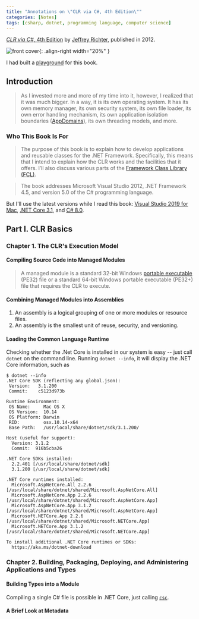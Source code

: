 ```yaml
---
title: "Annotations on \"CLR via C#, 4th Edition\""
categories: [Notes]
tags: [csharp, dotnet, programming language, computer science]
---
```


[*CLR via C#*, 4th Edition](https://www.amazon.com/dp/0735667454) by [Jeffrey Richter](https://twitter.com/jeffrichter), published in 2012.

![front cover](https://images-na.ssl-images-amazon.com/images/I/41NxW1LMwKL._SX403_BO1,204,203,200_.jpg){: .align-right width="20%" }

I had built a [playground](https://github.com/ngzhio/clr-via-csharp-4e) for this book.

## Introduction

> As I invested more and more of my time into it, however, I realized that it was much bigger. In a way, it is its own operating system. It has its own memory manager, its own security system, its own file loader, its own error handling mechanism, its own application isolation boundaries ([AppDomains](https://docs.microsoft.com/en-us/dotnet/framework/app-domains/application-domains)), its own threading models, and more.

### Who This Book Is For

> The purpose of this book is to explain how to develop applications and reusable classes for the .NET Framework. Specifically, this means that I intend to explain how the CLR works and the facilities that it offers. I’ll also discuss various parts of the [Framework Class Library (FCL)](https://www.geeksforgeeks.org/net-framework-class-library-fcl/).

> The book addresses Microsoft Visual Studio 2012, .NET Framework 4.5, and version 5.0 of the C# programming language.

But I'll use the latest versions while I read this book: [Visual Studio 2019 for Mac](https://docs.microsoft.com/en-us/visualstudio/releasenotes/vs2019-mac-relnotes), [.NET Core 3.1](https://dotnet.microsoft.com/download/dotnet-core/3.1), and [C# 8.0](https://docs.microsoft.com/en-us/dotnet/csharp/whats-new/csharp-8).

## Part I. CLR Basics

### Chapter 1. The CLR's Execution Model

#### Compiling Source Code into Managed Modules

> A managed module is a standard 32-bit Windows [portable executable](https://en.wikipedia.org/wiki/Portable_Executable) (PE32) file or a standard 64-bit Windows portable executable (PE32+) file that requires the CLR to execute.

#### Combining Managed Modules into Assemblies

1. An assembly is a logical grouping of one or more modules or resource files.
2. An assembly is the smallest unit of reuse, security, and versioning.

#### Loading the Common Language Runtime

Checking whether the .Net Core is installed in our system is easy -- just call `dotnet` on the command line. Running `dotnet --info`, it will display the .NET Core information, such as

```shell
$ dotnet --info
.NET Core SDK (reflecting any global.json):
 Version:   3.1.200
 Commit:    c5123d973b

Runtime Environment:
 OS Name:     Mac OS X
 OS Version:  10.14
 OS Platform: Darwin
 RID:         osx.10.14-x64
 Base Path:   /usr/local/share/dotnet/sdk/3.1.200/

Host (useful for support):
  Version: 3.1.2
  Commit:  916b5cba26

.NET Core SDKs installed:
  2.2.401 [/usr/local/share/dotnet/sdk]
  3.1.200 [/usr/local/share/dotnet/sdk]

.NET Core runtimes installed:
  Microsoft.AspNetCore.All 2.2.6 [/usr/local/share/dotnet/shared/Microsoft.AspNetCore.All]
  Microsoft.AspNetCore.App 2.2.6 [/usr/local/share/dotnet/shared/Microsoft.AspNetCore.App]
  Microsoft.AspNetCore.App 3.1.2 [/usr/local/share/dotnet/shared/Microsoft.AspNetCore.App]
  Microsoft.NETCore.App 2.2.6 [/usr/local/share/dotnet/shared/Microsoft.NETCore.App]
  Microsoft.NETCore.App 3.1.2 [/usr/local/share/dotnet/shared/Microsoft.NETCore.App]

To install additional .NET Core runtimes or SDKs:
  https://aka.ms/dotnet-download
```

### Chapter 2. Building, Packaging, Deploying, and Administering Applications and Types

#### Building Types into a Module

Compiling a single C# file is possible in .NET Core, just calling [`csc`](https://docs.microsoft.com/en-us/dotnet/csharp/language-reference/compiler-options/command-line-building-with-csc-exe).

#### A Brief Look at Metadata
